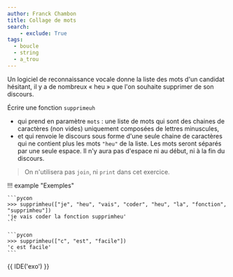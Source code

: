 ```yaml
---
author: Franck Chambon
title: Collage de mots
search:
    - exclude: True
tags:
  - boucle
  - string
  - a_trou
---
```

Un logiciel de reconnaissance vocale donne la liste des mots d'un candidat hésitant, il y a de nombreux « heu » que l'on souhaite supprimer de son discours.

Écrire une fonction `supprimeuh`

- qui prend en paramètre `mots` : une liste de mots qui sont des chaines de caractères (non vides) uniquement composées de lettres minuscules,
- et qui renvoie le discours sous forme d'une seule chaine de caractères qui ne contient plus les mots `"heu"` de la liste. Les mots seront séparés par une seule espace. Il n'y aura pas d'espace ni au début, ni à la fin du discours.


> On n'utilisera pas `join`, ni `print` dans cet exercice.

!!! example "Exemples"

    ```pycon
    >>> supprimheu(["je", "heu", "vais", "coder", "heu", "la", "fonction", "supprimheu"])
    'je vais coder la fonction supprimheu'
    ```

    ```pycon
    >>> supprimheu(["c", "est", "facile"])
    'c est facile'
    ```

{{ IDE('exo') }}
